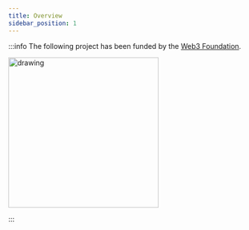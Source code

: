 ```yaml
---
title: Overview
sidebar_position: 1
---
```


:::info The following project has been funded by the [Web3 Foundation](https://web3.foundation/).

<img src="/img/web3grant.png" alt="drawing" width="300"/>

:::
